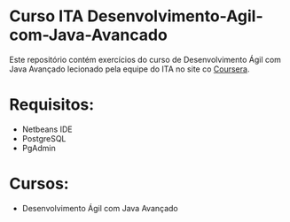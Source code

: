 # Curso ITA Desenvolvimento-Agil-com-Java-Avancado

Este repositório contém exercícios do curso de Desenvolvimento Ágil com Java Avançado lecionado pela equipe do ITA no site co [Coursera](https://www.coursera.org).

# Requisitos:
* Netbeans IDE
* PostgreSQL
* PgAdmin

# Cursos:
* Desenvolvimento Ágil com Java Avançado
